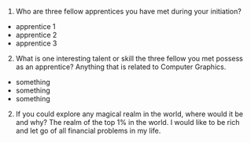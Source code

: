 1. Who are three fellow apprentices you have met during your initiation?
  - apprentice 1
  - apprentice 2
  - apprentice 3
    
2. What is one interesting talent or skill the three fellow you met possess as an apprentice? Anything that is related to Computer Graphics.
  - something
  - something
  - something

2. If you could explore any magical realm in the world, where would it be and why?
  The realm of the top 1% in the world. I would like to be rich and let go of
  all financial problems in my life.
